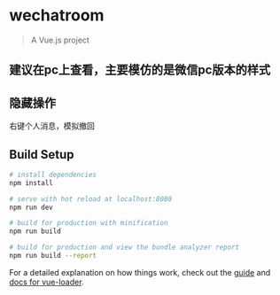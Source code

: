 # wechatroom

> A Vue.js project

## 建议在pc上查看，主要模仿的是微信pc版本的样式


## 隐藏操作
右键个人消息，模拟撤回

## Build Setup

``` bash
# install dependencies
npm install

# serve with hot reload at localhost:8080
npm run dev

# build for production with minification
npm run build

# build for production and view the bundle analyzer report
npm run build --report
```

For a detailed explanation on how things work, check out the [guide](http://vuejs-templates.github.io/webpack/) and [docs for vue-loader](http://vuejs.github.io/vue-loader).
